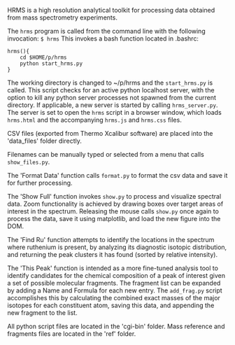 HRMS is a high resolution analytical toolkit for processing data obtained from mass spectrometry experiments. 

The `hrms` program is called from the command line with the following invocation: 
`$ hrms`
This invokes a bash function located in .bashrc:

	hrms(){
		cd $HOME/p/hrms
        python start_hrms.py
	}
	
The working directory is changed to ~/p/hrms and the `start_hrms.py` is called. 
This script checks for an active python localhost server, with the option to kill any python server processes not spawned from the current directory. 
If applicable, a new server is started by calling `hrms_server.py`. 
The server is set to open the `hrms` script in a browser window, which loads `hrms.html` and the accompanying `hrms.js` and `hrms.css` files. 

CSV files (exported from Thermo Xcalibur software) are placed into the 'data_files' folder directly. 

Filenames can be manually typed or selected from a menu that calls `show_files.py`. 

The 'Format Data' function calls `format.py` to format the csv data and save it for further processing. 

The 'Show Full' function invokes `show.py` to process and visualize spectral data. Zoom functionality is achieved by drawing boxes over target areas of interest in the spectrum. 
Releasing the mouse calls `show.py` once again to process the data, save it using matplotlib, and load the new figure into the DOM. 

The 'Find Ru' function attempts to identify the locations in the spectrum where ruthenium is present, by analyzing its diagnostic isotopic distribution, and returning
the peak clusters it has found (sorted by relative intensity). 

The 'This Peak' function is intended as a more fine-tuned analysis tool to identify candidates for the chemical composition of a peak of interest given a set of 
possible molecular fragments. The fragment list can be expanded by adding a Name and Formula for each new entry. The `add_frag.py` script accomplishes this by 
calculating the combined exact masses of the major isotopes for each constituent atom, saving this data, and appending the new fragment to the list. 

All python script files are located in the 'cgi-bin' folder. Mass reference and fragments files are located in the 'ref' folder. 



